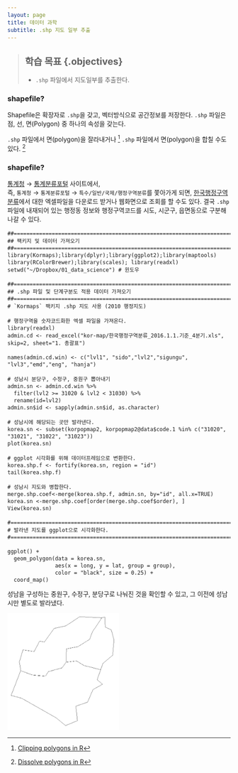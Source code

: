 ```yaml
---
layout: page
title: 데이터 과학
subtitle: .shp 지도 일부 추출
---
```


> ## 학습 목표 {.objectives}
>
> * `.shp` 파일에서 지도일부를 추출한다.

### shapefile?

Shapefile은 확장자로 `.shp`을 갖고, 벡터방식으로 공간정보를 저장한다.
`.shp` 파일은 점, 선, 면(Polygon) 중 하나의 속성을 갖는다.

`.shp` 파일에서 면(polygon)을 잘라내거나 [^shape-polygon-clipping]
`.shp` 파일에서 면(polygon)을 합칠 수도 있다. [^shape-polygon-dissolving]

[^shape-polygon-clipping]: [Clipping polygons in R](https://philmikejones.wordpress.com/2015/09/01/clipping-polygons-in-r/)
[^shape-polygon-dissolving]: [Dissolve polygons in R](https://philmikejones.wordpress.com/2015/09/01/clipping-polygons-in-r/)


### shapefile?

[통계청](http://kostat.go.kr/) &rarr; [통계분류포털](http://kssc.kostat.go.kr) 사이트에서,  
즉, `통계청` &rarr; `통계분류포털` &rarr; `특수/일반/국제/행정구역분류`를 쫓아가게 되면,
[한국행정구역분류](https://kssc.kostat.go.kr:8443/ksscNew_web/index.jsp)에서 대한 엑셀파일을 
다운로드 받거나 웹화면으로 조회를 할 수도 있다. 결국  `.shp` 파일에 내재되어 있는 
행정동 정보와 행정구역코드를 시도, 시군구, 읍면동으로 구분해 나갈 수 있다.

~~~ {.r}
##==========================================================================
## 팩키지 및 데이터 가져오기
##==========================================================================
library(Kormaps);library(dplyr);library(ggplot2);library(maptools)
library(RColorBrewer);library(scales); library(readxl)
setwd("~/Dropbox/01_data_science") # 윈도우

##==========================================================================
## .shp 파일 및 단계구분도 적용 데이터 가져오기
##==========================================================================
# `Kormaps` 팩키지 .shp 지도 사용 (2010 행정지도)

# 행정구역을 숫자코드화한 엑셀 파일을 가져온다.
library(readxl)
admin.cd <- read_excel("kor-map/한국행정구역분류_2016.1.1.기준_4분기.xls", skip=2, sheet="1. 총괄표")

names(admin.cd.win) <- c("lvl1", "sido","lvl2","sigungu", "lvl3","emd","eng", "hanja")

# 성남시 분당구, 수정구, 중원구 뽑아내기
admin.sn <- admin.cd.win %>% 
  filter(lvl2 >= 31020 & lvl2 < 31030) %>% 
  rename(id=lvl2)
admin.sn$id <- sapply(admin.sn$id, as.character)

# 성남시에 해당되는 곳만 발라낸다.
korea.sn <- subset(korpopmap2, korpopmap2@data$code.1 %in% c("31020", "31021", "31022", "31023"))
plot(korea.sn)

# ggplot 시각화를 위해 데이터프레임으로 변환한다.
korea.shp.f <- fortify(korea.sn, region = "id")
tail(korea.shp.f)

# 성남시 지도와 병합한다.
merge.shp.coef<-merge(korea.shp.f, admin.sn, by="id", all.x=TRUE)
korea.sn <-merge.shp.coef[order(merge.shp.coef$order), ] 
View(korea.sn)

#==========================================================================
# 발라낸 지도를 ggplot으로 시각화한다.
#==========================================================================

ggplot() +
  geom_polygon(data = korea.sn,
               aes(x = long, y = lat, group = group), 
               color = "black", size = 0.25) + 
  coord_map()
~~~

성남을 구성하는 중원구, 수정구, 분당구로 나눠진 것을 확인할 수 있고, 그 이전에 성남시만 별도로 발라냈다.

<img src="fig/geo-shapefile-sn.png" alt="2010년 인구 단계구분도" width="50%" />